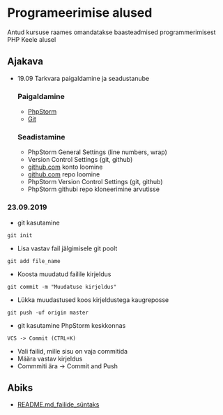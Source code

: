 # Programeerimise alused
Antud kursuse raames omandatakse baasteadmised programmerimisest PHP Keele alusel
## Ajakava
* 19.09 Tarkvara paigaldamine ja seadustanube
    ### Paigaldamine
    * [PhpStorm](https://www.jetbrains.com/phpstorm/download/download-thanks.html)
    * [Git](https://git-scm.com/downloads)
    ### Seadistamine
    * PhpStorm General Settings (line numbers, wrap)
    * Version Control Settings (git, github)
    * [github.com](https://github.com/) konto loomine
    * [github.com](https://github.com/) repo loomine
    * PhpStorm Version Control Settings (git, github)
    * PhpStorm githubi repo kloneerimine arvutisse
### 23.09.2019
* git kasutamine
```
git init
```
* Lisa vastav fail jälgimisele git poolt
```
git add file_name
```
* Koosta muudatud failile kirjeldus
```
git commit -m "Muudatuse kirjeldus"
```
* Lükka muudastused koos kirjeldustega kaugreposse
```
git push -uf origin master
```

* git kasutamine PhpStorm keskkonnas
```
VCS -> Commit (CTRL+K)
```
* Vali failid, mille sisu on vaja commitida
* Määra vastav kirjeldus
* Commmiti ära -> Commit and Push


## Abiks
* [README.md_failide_süntaks](https://help.github.com/en/articles/basic-writing-and-formatting-syntax)

